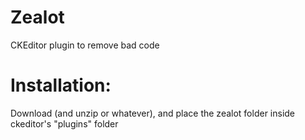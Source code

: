 # Zealot
CKEditor plugin to remove bad code

# Installation:
Download (and unzip or whatever), and place the zealot folder inside ckeditor's "plugins" folder
